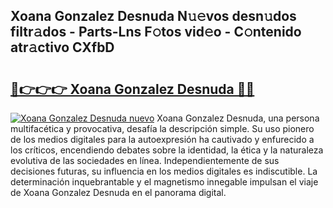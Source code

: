 ## Xoana Gonzalez Desnuda N𝚞𝚎vos desn𝚞dos filtr𝚊dos - Parts-Lns F𝚘tos vid𝚎o - C𝚘ntenido atr𝚊ctivo CXfbD

# <h2><a href="http://mbdwwmw.tromn.icu/?c=Xoana+Gonzalez+Desnuda">🔗👉👉👉 Xoana Gonzalez Desnuda 🔗🔗</a></h2>

[![Xoana Gonzalez Desnuda nuevo](https://i.imgur.com/pEAQMta.gif)](http://mbdwwmw.tromn.icu/?c=Xoana+Gonzalez+Desnuda)
Xoana Gonzalez Desnuda, una persona multifacética y provocativa, desafía la descripción simple. Su uso pionero de los medios digitales para la autoexpresión ha cautivado y enfurecido a los críticos, encendiendo debates sobre la identidad, la ética y la naturaleza evolutiva de las sociedades en línea. Independientemente de sus decisiones futuras, su influencia en los medios digitales es indiscutible. La determinación inquebrantable y el magnetismo innegable impulsan el viaje de Xoana Gonzalez Desnuda en el panorama digital.
